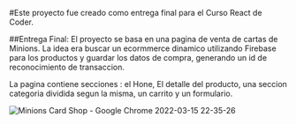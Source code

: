 #Este proyecto fue creado como entrega final para el Curso React de Coder.

##Entrega Final:
El proyecto se basa en una pagina de venta de cartas de Minions. 
La idea era buscar un ecormmerce dinamico utilizando Firebase para los productos y guardar los datos de compra, generando un id de reconocimiento de transaccion.

La pagina contiene secciones : el Hone, El detalle del producto, una seccion categoria dividida segun la misma, un carrito y un formulario.

![Minions Card Shop - Google Chrome 2022-03-15 22-35-26](https://user-images.githubusercontent.com/56856475/158501195-9f808471-8733-4365-81a4-d8323961780b.gif)

